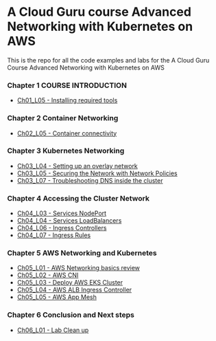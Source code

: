 # A Cloud Guru course Advanced Networking with Kubernetes on AWS

This is the repo for all the code examples and labs for the A Cloud Guru Course 
Advanced Networking with Kubernetes on AWS

### Chapter 1 COURSE INTRODUCTION
- [Ch01_L05 - Installing required tools](CH01/CH01_L05)

### Chapter 2 Container Networking 
- [Ch02_L05 - Container connectivity](CH02/CH02_L05) 

### Chapter 3 Kubernetes Networking
- [Ch03_L04 - Setting up an overlay network](CH03/CH03_L04) 
- [Ch03_L05 - Securing the Network with Network Policies](CH03/CH03_L05)
- [Ch03_L07 - Troubleshooting DNS inside the cluster](CH03/CH03_L07) 
 

### Chapter 4 Accessing the Cluster Network
- [Ch04_L03 - Services NodePort](CH04/CH04_L03) 
- [Ch04_L04 - Services LoadBalancers](CH04/CH04_L04) 
- [Ch04_L06 - Ingress Controllers](CH04/CH04_L06) 
- [Ch04_L07 - Ingress Rules](CH04/CH04_L07) 

### Chapter 5 AWS Networking and Kubernetes
- [Ch05_L01 - AWS Networking basics review](CH05/CH05_L01) 
- [Ch05_L02 - AWS CNI](CH05/CH05_L02) 
- [Ch05_L03 - Deploy AWS EKS Cluster](CH05/CH05_L03) 
- [Ch05_L04 - AWS ALB Ingress Controller](CH05/CH05_L04) 
- [Ch05_L05 - AWS App Mesh](CH05/CH05_L05) 

### Chapter 6 Conclusion and Next steps
- [Ch06_L01 - Lab Clean up](CH06/CH06_L01) 